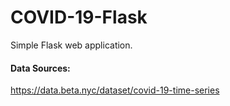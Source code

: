 # COVID-19-Flask
Simple Flask web application.

#### Data Sources:
https://data.beta.nyc/dataset/covid-19-time-series
